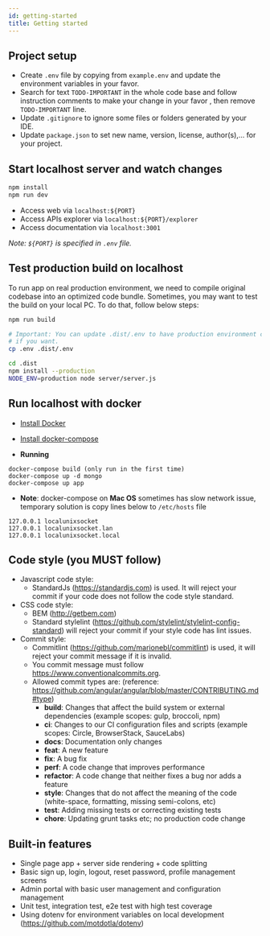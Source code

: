 ```yaml
---
id: getting-started
title: Getting started
---
```


## Project setup

- Create `.env` file by copying from `example.env` and update the environment
  variables in your favor.
- Search for text `TODO-IMPORTANT` in the whole code base and follow instruction
  comments to make your change in your favor , then remove `TODO-IMPORTANT`
  line.
- Update `.gitignore` to ignore some files or folders generated by your IDE.
- Update `package.json` to set new name, version, license, author(s),... for
  your project.

## Start localhost server and watch changes

```bash
npm install
npm run dev
```

- Access web via `localhost:${PORT}`
- Access APIs explorer via `localhost:${PORT}/explorer`
- Access documentation via `localhost:3001`

_Note: `${PORT}` is specified in `.env` file._

## Test production build on localhost

To run app on real production environment, we need to compile original codebase
into an optimized code bundle. Sometimes, you may want to test the build on your
local PC. To do that, follow below steps:

```bash
npm run build

# Important: You can update .dist/.env to have production environment config
# if you want.
cp .env .dist/.env

cd .dist
npm install --production
NODE_ENV=production node server/server.js
```

## Run localhost with docker

- [Install Docker](https://docs.docker.com/engine/installation/)

- [Install docker-compose](https://docs.docker.com/compose/install/#install-compose)
- **Running**

```
docker-compose build (only run in the first time)
docker-compose up -d mongo
docker-compose up app
```

- **Note**: docker-compose on **Mac OS** sometimes has slow network issue,
  temporary solution is copy lines below to `/etc/hosts` file

```
127.0.0.1 localunixsocket
127.0.0.1 localunixsocket.lan
127.0.0.1 localunixsocket.local
```

## Code style (you MUST follow)

- Javascript code style:
  - StandardJs (https://standardjs.com) is used. It will reject your commit if
    your code does not follow the code style standard.
- CSS code style:
  - BEM (http://getbem.com)
  - Standard stylelint (https://github.com/stylelint/stylelint-config-standard)
    will reject your commit if your style code has lint issues.
- Commit style:
  - Commitlint (https://github.com/marionebl/commitlint) is used, it will reject
    your commit message if it is invalid.
  - You commit message must follow https://www.conventionalcommits.org.
  - Allowed commit types are: (reference:
    https://github.com/angular/angular/blob/master/CONTRIBUTING.md#type)
    - **build**: Changes that affect the build system or external dependencies
      (example scopes: gulp, broccoli, npm)
    - **ci**: Changes to our CI configuration files and scripts (example scopes:
      Circle, BrowserStack, SauceLabs)
    - **docs**: Documentation only changes
    - **feat**: A new feature
    - **fix**: A bug fix
    - **perf**: A code change that improves performance
    - **refactor**: A code change that neither fixes a bug nor adds a feature
    - **style**: Changes that do not affect the meaning of the code
      (white-space, formatting, missing semi-colons, etc)
    - **test**: Adding missing tests or correcting existing tests
    - **chore**: Updating grunt tasks etc; no production code change

## Built-in features

- Single page app + server side rendering + code splitting
- Basic sign up, login, logout, reset password, profile management screens
- Admin portal with basic user management and configuration management
- Unit test, integration test, e2e test with high test coverage
- Using dotenv for environment variables on local development
  (https://github.com/motdotla/dotenv)
